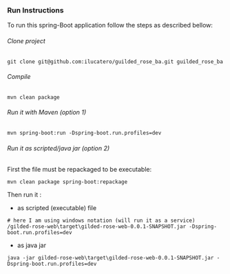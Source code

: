 ### Run Instructions

To run this spring-Boot application follow the steps as described bellow:

###### Clone project
```
git clone git@github.com:ilucatero/guilded_rose_ba.git guilded_rose_ba
```


###### Compile
```
mvn clean package
```


###### Run it with Maven (option 1)
```
mvn spring-boot:run -Dspring-boot.run.profiles=dev
```

###### Run it as scripted/java jar (option 2)
First the file must be repackaged to be executable:
```
mvn clean package spring-boot:repackage 
```
Then run it :
  - as scripted (executable) file
```
# here I am using windows notation (will run it as a service) 
/gilded-rose-web\target\gilded-rose-web-0.0.1-SNAPSHOT.jar -Dspring-boot.run.profiles=dev
```
  - as java jar
```
java -jar gilded-rose-web\target\gilded-rose-web-0.0.1-SNAPSHOT.jar -Dspring-boot.run.profiles=dev
```
